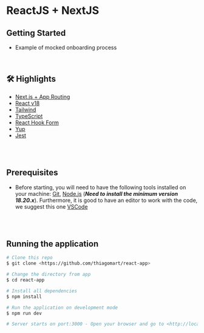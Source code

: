 # ReactJS + NextJS 
## Getting Started
- <p> Example of mocked onboarding process </p>
<br />

## 🛠 Highlights

- [Next.js + App Routing](https://nextjs.org/)
- [React v18](https://pt-br.reactjs.org/)
- [Tailwind](https://tailwindcss.com/)
- [TypeScript](https://www.typescriptlang.org/)
- [React Hook Form](https://react-hook-form.com/get-started)
- [Yup](https://www.npmjs.com/package/yup)
- [Jest](https://jestjs.io/pt-BR/)

<br />
<br />

## Prerequisites

- Before starting, you will need to have the following tools installed on your machine:
[Git](https://git-scm.com), [Node.js](https://nodejs.org/en/) (***Need to install the minimum version 18.20.x***). 
Furthermore, it is good to have an editor to work with the code, we suggest this one [VSCode](https://code.visualstudio.com/)

<br />
<br />

## Running the application

```bash
# Clone this repo
$ git clone <https://github.com/thiagomart/react-app>

# Change the directory from app
$ cd react-app

# Install all dependencies
$ npm install

# Run the application on development mode
$ npm run dev

# Server starts on port:3000 - Open your browser and go to <http://localhost:3000>
```
